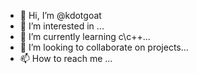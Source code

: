 - 👋 Hi, I’m @kdotgoat
- 👀 I’m interested in ...
- 🌱 I’m currently learning c\c++...
- 💞️ I’m looking to collaborate on  projects...
- 📫 How to reach me ...

<!---
kdotgoat/kdotgoat is a ✨ special ✨ repository because its `README.md` (this file) appears on your GitHub profile.
You can click the Preview link to take a look at your changes.
--->
